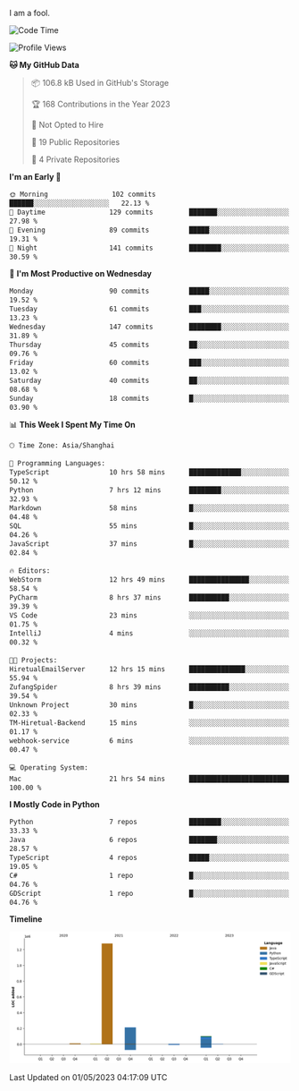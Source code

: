 I am a fool.

<!--START_SECTION:waka-->
![Code Time](http://img.shields.io/badge/Code%20Time-367%20hrs%2058%20mins-blue)

![Profile Views](http://img.shields.io/badge/Profile%20Views-21-blue)

**🐱 My GitHub Data** 

> 📦 106.8 kB Used in GitHub's Storage 
 > 
> 🏆 168 Contributions in the Year 2023
 > 
> 🚫 Not Opted to Hire
 > 
> 📜 19 Public Repositories 
 > 
> 🔑 4 Private Repositories 
 > 
**I'm an Early 🐤** 

```text
🌞 Morning                102 commits         ██████░░░░░░░░░░░░░░░░░░░   22.13 % 
🌆 Daytime                129 commits         ███████░░░░░░░░░░░░░░░░░░   27.98 % 
🌃 Evening                89 commits          █████░░░░░░░░░░░░░░░░░░░░   19.31 % 
🌙 Night                  141 commits         ████████░░░░░░░░░░░░░░░░░   30.59 % 
```
📅 **I'm Most Productive on Wednesday** 

```text
Monday                   90 commits          █████░░░░░░░░░░░░░░░░░░░░   19.52 % 
Tuesday                  61 commits          ███░░░░░░░░░░░░░░░░░░░░░░   13.23 % 
Wednesday                147 commits         ████████░░░░░░░░░░░░░░░░░   31.89 % 
Thursday                 45 commits          ██░░░░░░░░░░░░░░░░░░░░░░░   09.76 % 
Friday                   60 commits          ███░░░░░░░░░░░░░░░░░░░░░░   13.02 % 
Saturday                 40 commits          ██░░░░░░░░░░░░░░░░░░░░░░░   08.68 % 
Sunday                   18 commits          █░░░░░░░░░░░░░░░░░░░░░░░░   03.90 % 
```


📊 **This Week I Spent My Time On** 

```text
🕑︎ Time Zone: Asia/Shanghai

💬 Programming Languages: 
TypeScript               10 hrs 58 mins      █████████████░░░░░░░░░░░░   50.12 % 
Python                   7 hrs 12 mins       ████████░░░░░░░░░░░░░░░░░   32.93 % 
Markdown                 58 mins             █░░░░░░░░░░░░░░░░░░░░░░░░   04.48 % 
SQL                      55 mins             █░░░░░░░░░░░░░░░░░░░░░░░░   04.26 % 
JavaScript               37 mins             █░░░░░░░░░░░░░░░░░░░░░░░░   02.84 % 

🔥 Editors: 
WebStorm                 12 hrs 49 mins      ███████████████░░░░░░░░░░   58.54 % 
PyCharm                  8 hrs 37 mins       ██████████░░░░░░░░░░░░░░░   39.39 % 
VS Code                  23 mins             ░░░░░░░░░░░░░░░░░░░░░░░░░   01.75 % 
IntelliJ                 4 mins              ░░░░░░░░░░░░░░░░░░░░░░░░░   00.32 % 

🐱‍💻 Projects: 
HiretualEmailServer      12 hrs 15 mins      ██████████████░░░░░░░░░░░   55.94 % 
ZufangSpider             8 hrs 39 mins       ██████████░░░░░░░░░░░░░░░   39.54 % 
Unknown Project          30 mins             █░░░░░░░░░░░░░░░░░░░░░░░░   02.33 % 
TM-Hiretual-Backend      15 mins             ░░░░░░░░░░░░░░░░░░░░░░░░░   01.17 % 
webhook-service          6 mins              ░░░░░░░░░░░░░░░░░░░░░░░░░   00.47 % 

💻 Operating System: 
Mac                      21 hrs 54 mins      █████████████████████████   100.00 % 
```

**I Mostly Code in Python** 

```text
Python                   7 repos             ████████░░░░░░░░░░░░░░░░░   33.33 % 
Java                     6 repos             ███████░░░░░░░░░░░░░░░░░░   28.57 % 
TypeScript               4 repos             █████░░░░░░░░░░░░░░░░░░░░   19.05 % 
C#                       1 repo              █░░░░░░░░░░░░░░░░░░░░░░░░   04.76 % 
GDScript                 1 repo              █░░░░░░░░░░░░░░░░░░░░░░░░   04.76 % 
```



**Timeline**

![Lines of Code chart](https://raw.githubusercontent.com/VeejaLiu/VeejaLiu/master/assets/bar_graph.png)


 Last Updated on 01/05/2023 04:17:09 UTC
<!--END_SECTION:waka-->
